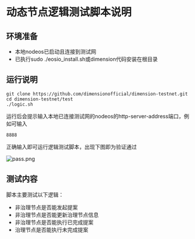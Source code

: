 # 动态节点逻辑测试脚本说明

## 环境准备

- 本地nodeos已启动且连接到测试网
- 已执行sudo ./eosio_install.sh或dimension代码安装在根目录

## 运行说明

```shell
git clone https://github.com/dimensionofficial/dimension-testnet.git
cd dimension-testnet/test
./logic.sh
```

运行后会提示输入本地已连接测试网的nodeos的http-server-address端口，例如可输入

```shell
8888
```

正确输入即可运行逻辑测试脚本，出现下图即为验证通过

![pass.png](https://github.com/dimensionofficial/dimension-testnet/blob/master/test/image.png)

## 测试内容

脚本主要测试以下逻辑：

- 非治理节点是否能发起提案
- 非治理节点是否能更新治理节点信息
- 非治理节点是否能执行已完成提案
- 治理节点是否能执行未完成提案
